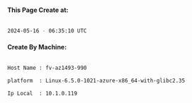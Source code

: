 
   
#### This Page Create at:

```bash

2024-05-16 - 06:35:10 UTC

```

#### Create By Machine:

```bash

Host Name : fv-az1493-990

platform  : Linux-6.5.0-1021-azure-x86_64-with-glibc2.35

Ip Local  : 10.1.0.119

```

